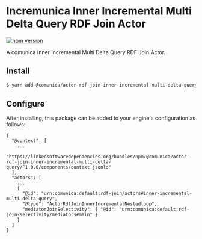 # Incremunica Inner Incremental Multi Delta Query RDF Join Actor

[![npm version](https://badge.fury.io/js/@incremunica%2Factor-rdf-join-inner-incremental-multi-delta-query.svg)](https://badge.fury.io/js/@incremunica%2Factor-rdf-join-inner-incremental-multi-delta-query)

A comunica Inner Incremental Multi Delta Query RDF Join Actor.

## Install

```bash
$ yarn add @comunica/actor-rdf-join-inner-incremental-multi-delta-query
```

## Configure

After installing, this package can be added to your engine's configuration as follows:
```text
{
  "@context": [
    ...
    "https://linkedsoftwaredependencies.org/bundles/npm/@comunica/actor-rdf-join-inner-incremental-multi-delta-query/^1.0.0/components/context.jsonld"  
  ],
  "actors": [
    ...
    {
      "@id": "urn:comunica:default:rdf-join/actors#inner-incremental-multi-delta-query",
      "@type": "ActorRdfJoinInnerIncrementalNestedloop",
      "mediatorJoinSelectivity": { "@id": "urn:comunica:default:rdf-join-selectivity/mediators#main" }
    }
  ]
}
```
